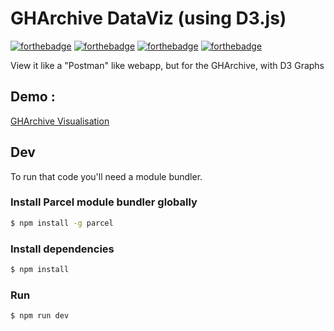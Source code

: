 # GHArchive DataViz (using D3.js)

[![forthebadge](https://forthebadge.com/images/badges/uses-git.svg)](https://forthebadge.com)
[![forthebadge](https://forthebadge.com/images/badges/uses-html.svg)](https://forthebadge.com)
[![forthebadge](https://forthebadge.com/images/badges/uses-js.svg)](https://forthebadge.com)
[![forthebadge](https://forthebadge.com/images/badges/winter-is-coming.svg)](https://forthebadge.com)

View it like a "Postman" like webapp, but for the GHArchive, with D3 Graphs

## Demo :
[GHArchive Visualisation](https://gharchive.lemondeenchantier.com/)

## Dev

To run that code you'll need a module bundler.

### Install Parcel module bundler globally
```bash
$ npm install -g parcel
```

### Install dependencies

```bash
$ npm install
```

### Run

```bash
$ npm run dev
```